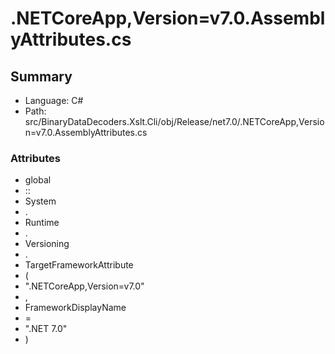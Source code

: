 ﻿# .NETCoreApp,Version=v7.0.AssemblyAttributes.cs

## Summary

* Language: C#
* Path: src/BinaryDataDecoders.Xslt.Cli/obj/Release/net7.0/.NETCoreApp,Version=v7.0.AssemblyAttributes.cs

### Attributes

 - global
 - ::
 - System
 - .
 - Runtime
 - .
 - Versioning
 - .
 - TargetFrameworkAttribute
 - (
 - ".NETCoreApp,Version=v7.0"
 - ,
 - FrameworkDisplayName
 - =
 - ".NET 7.0"
 - )

